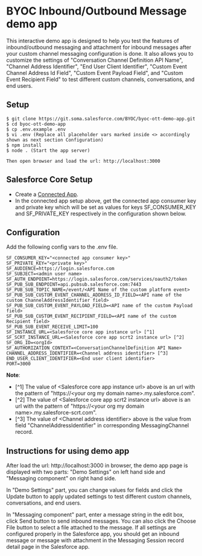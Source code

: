# BYOC Inbound/Outbound Message demo app
This interactive demo app is designed to help you test the features of inbound/outbound messaging and attachment for inbound messages after your custom channel messaging configuration is done. It also allows you to customize the settings of "Conversation Channel Definition API Name", "Channel Address Identifier", "End User Client Identifier", "Custom Event Channel Address Id Field", "Custom Event Payload Field", and "Custom Event Recipient Field" to test different custom channels, conversations, and end users.

## Setup

```
$ git clone https://git.soma.salesforce.com/BYOC/byoc-ott-demo-app.git
$ cd byoc-ott-demo-app
$ cp .env.example .env
$ vi .env (Replace all placeholder vars marked inside <> accordingly shown as next section Configuration)
$ npm install
$ node . (Start the app server)

Then open browser and load the url: http://localhost:3000
```

## Salesforce Core Setup

- Create a [Connected App](https://git.soma.salesforce.com/service-cloud-realtime/scrt2-interaction-service/blob/master/CONNECTED_APP.md).
- In the connected app setup above, get the connected app consumer key and private key which will be set as values for keys SF_CONSUMER_KEY and SF_PRIVATE_KEY respectively in the configuration shown below.

## Configuration
Add the following config vars to the .env file.

```
SF_CONSUMER_KEY="<connected app consumer key>"
SF_PRIVATE_KEY="<private key>"
SF_AUDIENCE=https://login.salesforce.com
SF_SUBJECT=<admin user name>
SF_AUTH_ENDPOINT=https://login.salesforce.com/services/oauth2/token
SF_PUB_SUB_ENDPOINT=api.pubsub.salesforce.com:7443
SF_PUB_SUB_TOPIC_NAME=/event/<API Name of the custom platform event>
SF_PUB_SUB_CUSTOM_EVENT_CHANNEL_ADDRESS_ID_FIELD=<API name of the custom ChannelAddressIdentifier field>
SF_PUB_SUB_CUSTOM_EVENT_PAYLOAD_FIELD=<API name of the custom Payload field>
SF_PUB_SUB_CUSTOM_EVENT_RECIPIENT_FIELD=<API name of the custom Recipient field>
SF_PUB_SUB_EVENT_RECEIVE_LIMIT=100
SF_INSTANCE_URL=<Salesforce core app instance url> [^1]
SF_SCRT_INSTANCE_URL=<Salesforce core app scrt2 instance url> [^2]
SF_ORG_ID=<orgId>
SF_AUTHORIZATION_CONTEXT=<ConversationChannelDefinition API Name>
CHANNEL_ADDRESS_IDENTIFIER=<Channel address identifier> [^3]
END_USER_CLIENT_IDENTIFIER=<End user client identifier>
PORT=3000
```

**Note**: 
- [^1] The value of \<Salesforce core app instance url\> above is an url with the pattern of "https://\<your org my domain name\>.my.salesforce.com".
- [^2] The value of \<Salesforce core app scrt2 instance url\> above is an url with the pattern of "https://\<your org my domain name\>.my.salesforce-scrt.com".
- [^3] The value of \<Channel address identifier\> above is the value from field "ChannelAddressIdentifier" in corresponding MessagingChannel record.

## Instructions for using demo app
After load the url: http://localhost:3000 in browser, the demo app page is displayed with two parts: "Demo Settings" on left hand side and "Messaging component" on right hand side.

In "Demo Settings" part, you can change values for fields and click the Update button to apply updated settings to test different custom channels, conversations, and end users.

In "Messaging component" part, enter a message string in the edit box, click Send button to send inbound messages. You can also click the Choose File button to select a file attached to the message. If all settings are configured properly in the Salesforce app, you should get an inbound message or message with attachment in the Messaging Session record detail page in the Salesforce app.

